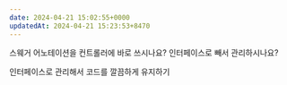 ```yaml
---
date: 2024-04-21 15:02:55+0000
updatedAt: 2024-04-21 15:23:53+8470
---
```

스웨거 어노테이션을 컨트롤러에 바로 쓰시나요?
인터페이스로 빼서 관리하시나요?

인터페이스로 관리해서 코드를 깔끔하게 유지하기